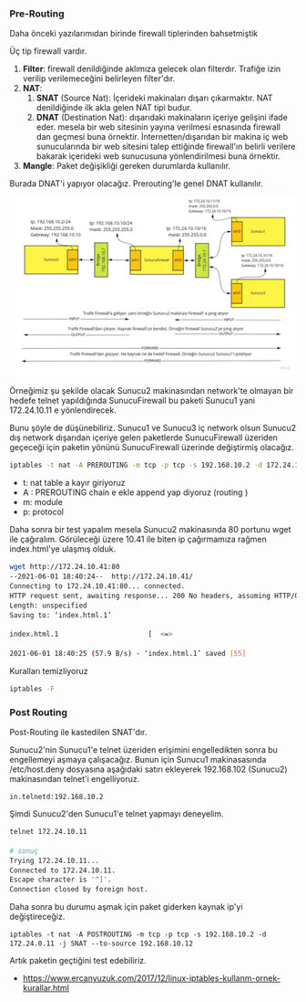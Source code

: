 ### Pre-Routing


Daha önceki yazılarımıdan birinde firewall tiplerinden bahsetmiştik

Üç tip firewall vardır.

1. **Filter**: firewall denildiğinde aklımıza gelecek olan filterdır. Trafiğe izin verilip verilemeceğini belirleyen filter'dır.
2. **NAT**: 
   1. **SNAT** (Source Nat): İçerideki makinaları dışarı çıkarmaktır. NAT denildiğinde ilk akla gelen NAT tipi budur.
   2. **DNAT** (Destination Nat): dışarıdaki makinaların içeriye gelişini ifade eder. mesela bir web sitesinin yayına verilmesi esnasında firewall dan geçmesi buna örnektir. İnternetten/dışarıdan bir makina iç web sunucularında bir web sitesini talep ettiğinde firewall'ın belirli verilere bakarak içerideki web sunucusuna yönlendirilmesi buna örnektir. 
3. **Mangle**: Paket değişikliği gereken durumlarda kullanılır.


Burada DNAT'i yapıyor olacağız. Prerouting'le genel DNAT kullanılır.

![NetworkIptables.jpg](files/NetworkIptables.jpg)

Örneğimiz şu şekilde olacak Sunucu2 makinasından network'te olmayan bir hedefe telnet yapıldığında SunucuFirewall bu paketi Sunucu1 yani 172.24.10.11 e yönlendirecek.

Bunu şöyle de düşünebiliriz. Sunucu1 ve Sunucu3 iç network olsun Sunucu2 dış network dışarıdan içeriye gelen paketlerde SunucuFirewall üzeriden geçeceği için paketin yönünü SunucuFirewall üzerinde değiştirmiş olacağız.


```bash
iptables -t nat -A PREROUTING -m tcp -p tcp -s 192.168.10.2 -d 172.24.10.41 -j DNAT --to-dest 172.24.10.11
```

- t: nat table a kayır giriyoruz
- A : PREROUTING chain e ekle append yap diyoruz (routing )
- m: module
- p: protocol

Daha sonra bir test yapalım mesela Sunucu2 makinasında 80 portunu wget ile çağıralım. Görüleceği üzere 10.41 ile biten ip çağırmamıza rağmen index.html'ye ulaşmış olduk.

```bash
wget http://172.24.10.41:80
--2021-06-01 18:40:24--  http://172.24.10.41/
Connecting to 172.24.10.41:80... connected.
HTTP request sent, awaiting response... 200 No headers, assuming HTTP/0.9
Length: unspecified
Saving to: ‘index.html.1’

index.html.1                      [  <=>                                           ]      55  --.-KB/s    in 1.0s    

2021-06-01 18:40:25 (57.9 B/s) - ‘index.html.1’ saved [55]

```

Kuralları temizliyoruz

```bash
iptables -F
```

### Post Routing

Post-Routing ile kastedilen SNAT'dır.

Sunucu2'nin Sunucu1'e telnet üzeriden erişimini engelledikten sonra bu engellemeyi aşmaya çalışacağız. Bunun için Sunucu1 makinasasında /etc/host.deny dosyasına aşağıdaki satırı ekleyerek 192.168.102 (Sunucu2) makinasından telnet'i engelliyoruz.

```config
in.telnetd:192.168.10.2
```

Şimdi Sunucu2'den Sunucu1'e telnet yapmayı deneyelim.

```bash
telnet 172.24.10.11

# sonuç
Trying 172.24.10.11...
Connected to 172.24.10.11.
Escape character is '^]'.
Connection closed by foreign host.
```

Daha sonra bu durumu aşmak için paket giderken kaynak ip'yi değiştireceğiz.

```
iptables -t nat -A POSTROUTING -m tcp -p tcp -s 192.168.10.2 -d 172.24.0.11 -j SNAT --to-source 192.168.10.12
```

Artık paketin geçtiğini test edebiliriz.

- https://www.ercanyuzuk.com/2017/12/linux-iptables-kullanm-ornek-kurallar.html